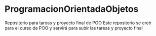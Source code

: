 # ProgramacionOrientadaObjetos
 Repositorio para tareas y proyecto final de POO
Este repositorio se creó para el curso de POO y servirá para subir las tareas y proyecto final